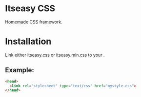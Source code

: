 # Itseasy CSS
Homemade CSS framework.

# Installation
Link either itseasy.css or itseasy.min.css to your <head>.

## Example: 
```html
<head>
  <link rel="stylesheet" type="text/css" href="mystyle.css">
</head>
```
